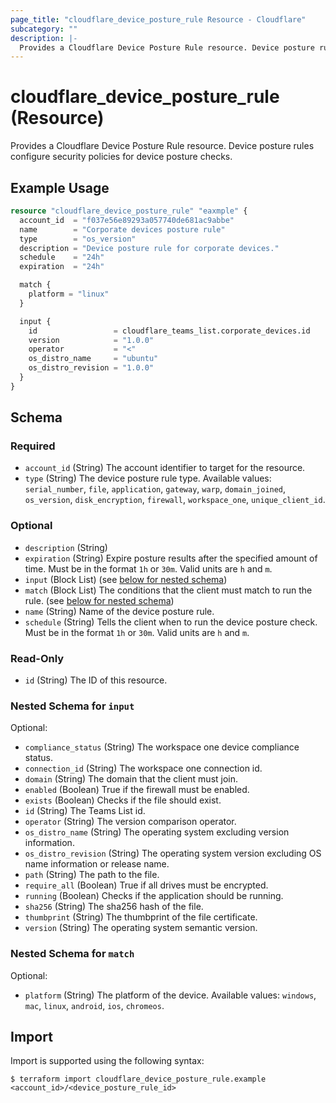 ```yaml
---
page_title: "cloudflare_device_posture_rule Resource - Cloudflare"
subcategory: ""
description: |-
  Provides a Cloudflare Device Posture Rule resource. Device posture rules configure security policies for device posture checks.
---
```


# cloudflare_device_posture_rule (Resource)

Provides a Cloudflare Device Posture Rule resource. Device posture rules configure security policies for device posture checks.

## Example Usage

```terraform
resource "cloudflare_device_posture_rule" "eaxmple" {
  account_id  = "f037e56e89293a057740de681ac9abbe"
  name        = "Corporate devices posture rule"
  type        = "os_version"
  description = "Device posture rule for corporate devices."
  schedule    = "24h"
  expiration  = "24h"

  match {
    platform = "linux"
  }

  input {
    id                 = cloudflare_teams_list.corporate_devices.id
    version            = "1.0.0"
    operator           = "<"
    os_distro_name     = "ubuntu"
    os_distro_revision = "1.0.0"
  }
}
```

<!-- schema generated by tfplugindocs -->

## Schema

### Required

- `account_id` (String) The account identifier to target for the resource.
- `type` (String) The device posture rule type. Available values: `serial_number`, `file`, `application`, `gateway`, `warp`, `domain_joined`, `os_version`, `disk_encryption`, `firewall`, `workspace_one`, `unique_client_id`.

### Optional

- `description` (String)
- `expiration` (String) Expire posture results after the specified amount of time. Must be in the format `1h` or `30m`. Valid units are `h` and `m`.
- `input` (Block List) (see [below for nested schema](#nestedblock--input))
- `match` (Block List) The conditions that the client must match to run the rule. (see [below for nested schema](#nestedblock--match))
- `name` (String) Name of the device posture rule.
- `schedule` (String) Tells the client when to run the device posture check. Must be in the format `1h` or `30m`. Valid units are `h` and `m`.

### Read-Only

- `id` (String) The ID of this resource.

<a id="nestedblock--input"></a>

### Nested Schema for `input`

Optional:

- `compliance_status` (String) The workspace one device compliance status.
- `connection_id` (String) The workspace one connection id.
- `domain` (String) The domain that the client must join.
- `enabled` (Boolean) True if the firewall must be enabled.
- `exists` (Boolean) Checks if the file should exist.
- `id` (String) The Teams List id.
- `operator` (String) The version comparison operator.
- `os_distro_name` (String) The operating system excluding version information.
- `os_distro_revision` (String) The operating system version excluding OS name information or release name.
- `path` (String) The path to the file.
- `require_all` (Boolean) True if all drives must be encrypted.
- `running` (Boolean) Checks if the application should be running.
- `sha256` (String) The sha256 hash of the file.
- `thumbprint` (String) The thumbprint of the file certificate.
- `version` (String) The operating system semantic version.

<a id="nestedblock--match"></a>

### Nested Schema for `match`

Optional:

- `platform` (String) The platform of the device. Available values: `windows`, `mac`, `linux`, `android`, `ios`, `chromeos`.

## Import

Import is supported using the following syntax:

```shell
$ terraform import cloudflare_device_posture_rule.example <account_id>/<device_posture_rule_id>
```

